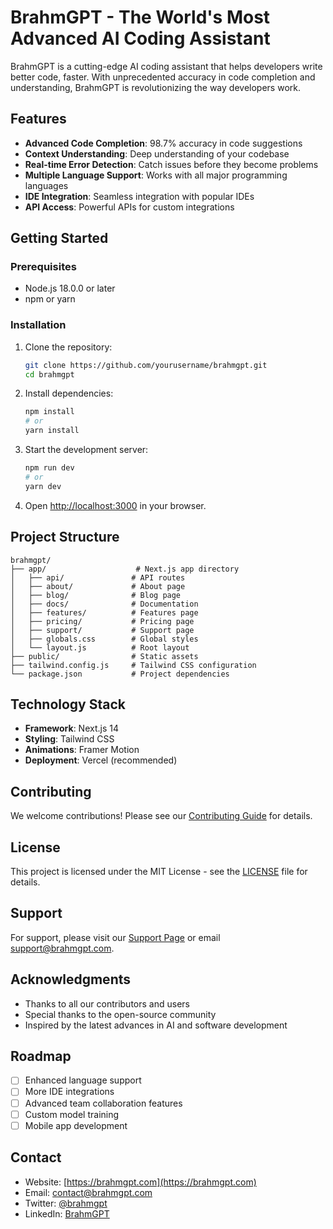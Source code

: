 # BrahmGPT - The World's Most Advanced AI Coding Assistant

BrahmGPT is a cutting-edge AI coding assistant that helps developers write better code, faster. With unprecedented accuracy in code completion and understanding, BrahmGPT is revolutionizing the way developers work.

## Features

- **Advanced Code Completion**: 98.7% accuracy in code suggestions
- **Context Understanding**: Deep understanding of your codebase
- **Real-time Error Detection**: Catch issues before they become problems
- **Multiple Language Support**: Works with all major programming languages
- **IDE Integration**: Seamless integration with popular IDEs
- **API Access**: Powerful APIs for custom integrations

## Getting Started

### Prerequisites

- Node.js 18.0.0 or later
- npm or yarn

### Installation

1. Clone the repository:
   ```bash
   git clone https://github.com/yourusername/brahmgpt.git
   cd brahmgpt
   ```

2. Install dependencies:
   ```bash
   npm install
   # or
   yarn install
   ```

3. Start the development server:
   ```bash
   npm run dev
   # or
   yarn dev
   ```

4. Open [http://localhost:3000](http://localhost:3000) in your browser.

## Project Structure

```
brahmgpt/
├── app/                    # Next.js app directory
│   ├── api/               # API routes
│   ├── about/             # About page
│   ├── blog/              # Blog page
│   ├── docs/              # Documentation
│   ├── features/          # Features page
│   ├── pricing/           # Pricing page
│   ├── support/           # Support page
│   ├── globals.css        # Global styles
│   └── layout.js          # Root layout
├── public/                # Static assets
├── tailwind.config.js     # Tailwind CSS configuration
└── package.json           # Project dependencies
```

## Technology Stack

- **Framework**: Next.js 14
- **Styling**: Tailwind CSS
- **Animations**: Framer Motion
- **Deployment**: Vercel (recommended)

## Contributing

We welcome contributions! Please see our [Contributing Guide](CONTRIBUTING.md) for details.

## License

This project is licensed under the MIT License - see the [LICENSE](LICENSE) file for details.

## Support

For support, please visit our [Support Page](https://brahmgpt.com/support) or email support@brahmgpt.com.

## Acknowledgments

- Thanks to all our contributors and users
- Special thanks to the open-source community
- Inspired by the latest advances in AI and software development

## Roadmap

- [ ] Enhanced language support
- [ ] More IDE integrations
- [ ] Advanced team collaboration features
- [ ] Custom model training
- [ ] Mobile app development

## Contact

- Website: [https://brahmgpt.com](https://brahmgpt.com)
- Email: contact@brahmgpt.com
- Twitter: [@brahmgpt](https://twitter.com/brahmgpt)
- LinkedIn: [BrahmGPT](https://linkedin.com/company/brahmgpt) 